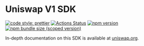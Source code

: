 # Uniswap V1 SDK

[![code style: prettier](https://img.shields.io/badge/code_style-prettier-ff69b4.svg?style=flat-square)](https://github.com/prettier/prettier)
[![Actions Status](https://github.com/Uniswap/uniswap-v1-sdk/workflows/CI/badge.svg)](https://github.com/Uniswap/uniswap-v1-sdk)
[![npm version](https://img.shields.io/npm/v/@uniswap/v1-sdk/latest.svg)](https://www.npmjs.com/package/@uniswap/v1-sdk/v/latest)
[![npm bundle size (scoped version)](https://img.shields.io/bundlephobia/minzip/@uniswap/v1-sdk/latest.svg)](https://bundlephobia.com/result?p=@uniswap/v1-sdk@latest)

In-depth documentation on this SDK is available at [uniswap.org](https://uniswap.org/docs/v1/SDK/getting-started/).
